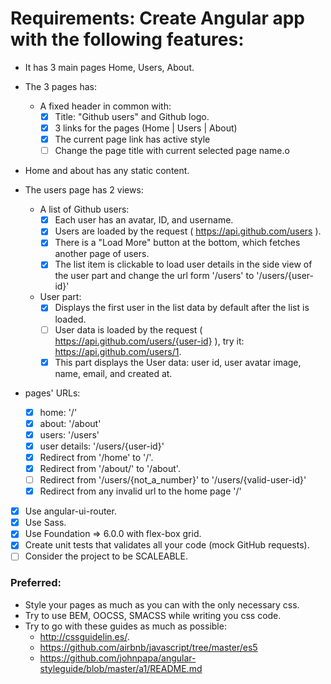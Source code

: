 # Requirements: Create Angular app with the following features:
- It has 3 main pages Home, Users, About.
- The 3 pages has:
  - A fixed header in common with:
    - [x] Title: "Github users" and Github logo.
    - [x] 3 links for the pages (Home  |  Users  |  About)
    - [x] The current page link has active style
    - [ ] Change the page title with current selected page name.o

- Home and about has any static content.

- The users page has 2 views:
  - A list of Github users:
    - [x] Each user has an avatar, ID, and username.
    - [x] Users are loaded by the request ( https://api.github.com/users ).
    - [x] There is a "Load More" button at the bottom, which fetches another page of users.
    - [x] The list item is clickable to load user details in the side view of the user part
      and change the url form '/users' to '/users/{user-id}'

  - User part:
    - [x] Displays the first user in the list data by default after the list is loaded.
    - [ ] User data is loaded by the request ( https://api.github.com/users/{user-id} ), try it: https://api.github.com/users/1.
    - [x] This part displays the User data: user id, user avatar image, name, email, and created at.

- pages' URLs:
  - [x] home: '/'
  - [x] about: '/about'
  - [x] users: '/users'
  - [x] user details: '/users/{user-id}'
  - [x] Redirect from '/home' to '/'.
  - [x] Redirect from '/about/' to '/about'.
  - [ ] Redirect from '/users/{not_a_number}' to '/users/{valid-user-id}'
  - [x] Redirect from any invalid url to the home page '/'

- [x] Use angular-ui-router.
- [x] Use Sass.
- [x] Use Foundation => 6.0.0 with flex-box grid.
- [x] Create unit tests that validates all your code (mock GitHub requests).
- [ ] Consider the project to be SCALEABLE.

### Preferred:
- Style your pages as much as you can with the only necessary css.
- Try to use BEM, OOCSS, SMACSS while writing you css code.
- Try to go with these guides as much as possible:
  - http://cssguidelin.es/.
  - https://github.com/airbnb/javascript/tree/master/es5
  - https://github.com/johnpapa/angular-styleguide/blob/master/a1/README.md
